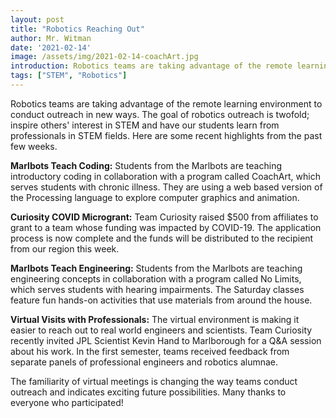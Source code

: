 ```yaml
---
layout: post
title: "Robotics Reaching Out"
author: Mr. Witman
date: '2021-02-14'
image: /assets/img/2021-02-14-coachArt.jpg
introduction: Robotics teams are taking advantage of the remote learning environment to conduct outreach in new ways.
tags: ["STEM", "Robotics"]
---
```


Robotics teams are taking advantage of the remote learning environment to conduct outreach in new ways. The goal of robotics outreach is twofold; inspire others' interest in STEM and have our students learn from professionals in STEM fields.
Here are some recent highlights from the past few weeks.

__Marlbots Teach Coding:__  Students from the Marlbots are teaching introductory coding in collaboration with a program called CoachArt, which serves students with chronic illness. They are using a web based version of the Processing language to explore computer graphics and animation.

__Curiosity COVID Microgrant:__  Team Curiosity raised $500 from affiliates to grant to a team whose funding was impacted by COVID-19. The application process is now complete and the funds will be distributed to the recipient from our region this week.

__Marlbots Teach Engineering:__  Students from the Marlbots are teaching engineering concepts in collaboration with a program called No Limits, which serves students with hearing impairments. The Saturday classes feature fun hands-on activities that use materials from around the house.

__Virtual Visits with Professionals:__  The virtual environment is making it easier to reach out to real world engineers and scientists. Team Curiosity recently invited JPL Scientist Kevin Hand to Marlborough for a Q&A session about his work. In the first semester, teams received feedback from separate panels of professional engineers and robotics alumnae.

The familiarity of virtual meetings is changing the way teams conduct outreach and indicates exciting future possibilities. Many thanks to everyone who participated!
